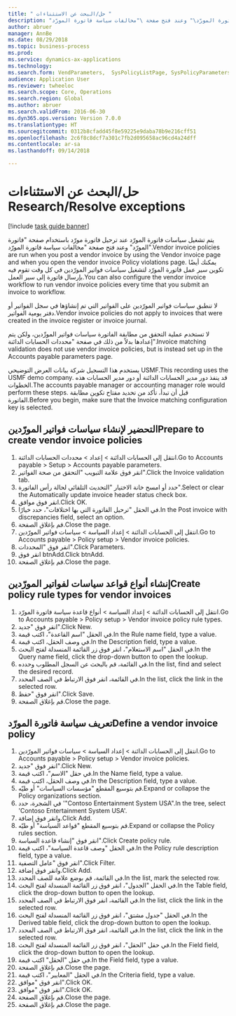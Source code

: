 ```yaml
--- 
title: " حل/البحث عن الاستثناءات "
description: "يتم تشغيل سياسات فاتورة المورّد عند ترحيل فاتورة مورّد باستخدام صفحة \"فاتورة المورّد\" وعند فتح صفحة \"مخالفات سياسة فاتورة المورّد\"‬."
author: abruer
manager: AnnBe
ms.date: 08/29/2018
ms.topic: business-process
ms.prod: 
ms.service: dynamics-ax-applications
ms.technology: 
ms.search.form: VendParameters,  SysPolicyListPage, SysPolicyParameters, SysPolicySourceDocumentRuleType, SysPolicy, SysPolicySourceDocumentRule, SysQueryForm, SysQueryTableLookUp, SysQueryPrefixLookUp, SysQueryFieldLookUp
audience: Application User
ms.reviewer: twheeloc
ms.search.scope: Core, Operations
ms.search.region: Global
ms.author: abruer
ms.search.validFrom: 2016-06-30
ms.dyn365.ops.version: Version 7.0.0
ms.translationtype: HT
ms.sourcegitcommit: 0312b8cfadd45f8e59225e9daba78b9e216cff51
ms.openlocfilehash: 2c6f8c8dcf7a301c7fb2d095658ac96cd4a24dff
ms.contentlocale: ar-sa
ms.lasthandoff: 09/14/2018

---
```

# <a name="researchresolve-exceptions"></a><span data-ttu-id="4d69f-103"> حل/البحث عن الاستثناءات </span><span class="sxs-lookup"><span data-stu-id="4d69f-103">Research/Resolve exceptions</span></span>

[!include [task guide banner](../../includes/task-guide-banner.md)]

<span data-ttu-id="4d69f-104">يتم تشغيل سياسات فاتورة المورّد عند ترحيل فاتورة مورّد باستخدام صفحة "فاتورة المورّد" وعند فتح صفحة "مخالفات سياسة فاتورة المورّد"‬.</span><span class="sxs-lookup"><span data-stu-id="4d69f-104">Vendor invoice policies are run when you post a vendor invoice by using the Vendor invoice page and when you open the vendor invoice Policy violations page.</span></span> <span data-ttu-id="4d69f-105">يمكنك أيضًا تكوين سير عمل فاتورة المورّد لتشغيل سياسات فواتير المورّدين في كل وقت تقوم فيه بإرسال فاتورة إلى سير العمل.</span><span class="sxs-lookup"><span data-stu-id="4d69f-105">You can also configure the vendor invoice workflow to run vendor invoice policies every time that you submit an invoice to workflow.</span></span> 

<span data-ttu-id="4d69f-106">لا تنطبق سياسات فواتير المورّدين على الفواتير التي تم إنشاؤها في سجل الفواتير‬ أو دفتر يومية الفواتير‬.</span><span class="sxs-lookup"><span data-stu-id="4d69f-106">Vendor invoice policies do not apply to invoices that were created in the invoice register or invoice journal.</span></span> 

<span data-ttu-id="4d69f-107">لا تستخدم عملية التحقق من مطابقة الفاتورة سياسات فواتير المورِّدين‬، ولكن يتم إعدادها بدلاً من ذلك في صفحة "محددات الحسابات الدائنة‬".</span><span class="sxs-lookup"><span data-stu-id="4d69f-107">Invoice matching validation does not use vendor invoice policies, but is instead set up in the Accounts payable parameters page.</span></span>

<span data-ttu-id="4d69f-108">يستخدم هذا التسجيل شركة بيانات العرض التوضيحي USMF.</span><span class="sxs-lookup"><span data-stu-id="4d69f-108">This recording uses the USMF demo company.</span></span> <span data-ttu-id="4d69f-109">قد ينفذ دور مدير الحسابات الدائنة أو دور مدير الحسابات‬ هذه الخطوات.</span><span class="sxs-lookup"><span data-stu-id="4d69f-109">The accounts payable manager or accounting manager role would perform these steps.</span></span> <span data-ttu-id="4d69f-110">قبل أن تبدأ، تأكد من تحديد مفتاح تكوين مطابقة الفاتورة.</span><span class="sxs-lookup"><span data-stu-id="4d69f-110">Before you begin, make sure that the Invoice matching configuration key is selected.</span></span>


## <a name="prepare-to-create-vendor-invoice-policies"></a><span data-ttu-id="4d69f-111">التحضير لإنشاء سياسات فواتير المورّدين</span><span class="sxs-lookup"><span data-stu-id="4d69f-111">Prepare to create vendor invoice policies</span></span>
1. <span data-ttu-id="4d69f-112">انتقل إلى الحسابات الدائنة > إعداد > محددات الحسابات الدائنة.</span><span class="sxs-lookup"><span data-stu-id="4d69f-112">Go to Accounts payable > Setup > Accounts payable parameters.</span></span>
2. <span data-ttu-id="4d69f-113">انقر فوق علامة التبويب "التحقق من صحة الفواتير".</span><span class="sxs-lookup"><span data-stu-id="4d69f-113">Click the Invoice validation tab.</span></span>
3. <span data-ttu-id="4d69f-114">حدد أو امسح خانة الاختيار "التحديث التلقائي لحالة رأس الفاتورة‬".</span><span class="sxs-lookup"><span data-stu-id="4d69f-114">Select or clear the Automatically update invoice header status check box.</span></span>
4. <span data-ttu-id="4d69f-115">انقر فوق موافق.</span><span class="sxs-lookup"><span data-stu-id="4d69f-115">Click OK.</span></span>
5. <span data-ttu-id="4d69f-116">في الحقل "ترحيل الفاتورة التي بها اختلافات"، حدد خيارًا.</span><span class="sxs-lookup"><span data-stu-id="4d69f-116">In the Post invoice with discrepancies field, select an option.</span></span>
6. <span data-ttu-id="4d69f-117">قم بإغلاق الصفحة.</span><span class="sxs-lookup"><span data-stu-id="4d69f-117">Close the page.</span></span>
7. <span data-ttu-id="4d69f-118">انتقل إلى الحسابات الدائنة > إعداد السياسة > سياسات فواتير المورّدين.</span><span class="sxs-lookup"><span data-stu-id="4d69f-118">Go to Accounts payable > Policy setup > Vendor invoice policies.</span></span>
8. <span data-ttu-id="4d69f-119">انقر فوق "المحددات".</span><span class="sxs-lookup"><span data-stu-id="4d69f-119">Click Parameters.</span></span>
9. <span data-ttu-id="4d69f-120">انقر فوق btnAdd.</span><span class="sxs-lookup"><span data-stu-id="4d69f-120">Click btnAdd.</span></span>
10. <span data-ttu-id="4d69f-121">قم بإغلاق الصفحة.</span><span class="sxs-lookup"><span data-stu-id="4d69f-121">Close the page.</span></span>

## <a name="create-policy-rule-types-for-vendor-invoices"></a><span data-ttu-id="4d69f-122">إنشاء أنواع قواعد سياسات لفواتير المورّدين</span><span class="sxs-lookup"><span data-stu-id="4d69f-122">Create policy rule types for vendor invoices</span></span>
1. <span data-ttu-id="4d69f-123">انتقل إلى الحسابات الدائنة > إعداد السياسة > أنواع قاعدة سياسة فاتورة المورّد‬.</span><span class="sxs-lookup"><span data-stu-id="4d69f-123">Go to Accounts payable > Policy setup > Vendor invoice policy rule types.</span></span>
2. <span data-ttu-id="4d69f-124">انقر فوق "جديد".</span><span class="sxs-lookup"><span data-stu-id="4d69f-124">Click New.</span></span>
3. <span data-ttu-id="4d69f-125">في الحقل "اسم القاعدة"، اكتب قيمة.</span><span class="sxs-lookup"><span data-stu-id="4d69f-125">In the Rule name field, type a value.</span></span>
4. <span data-ttu-id="4d69f-126">في وصف الحقل، اكتب قيمة.</span><span class="sxs-lookup"><span data-stu-id="4d69f-126">In the Description field, type a value.</span></span>
5. <span data-ttu-id="4d69f-127">في الحقل "اسم الاستعلام"، انقر فوق زر القائمة المنسدلة لفتح البحث.</span><span class="sxs-lookup"><span data-stu-id="4d69f-127">In the Query name field, click the drop-down button to open the lookup.</span></span>
6. <span data-ttu-id="4d69f-128">في القائمة، قم بالبحث عن السجل المطلوب وحدده.</span><span class="sxs-lookup"><span data-stu-id="4d69f-128">In the list, find and select the desired record.</span></span>
7. <span data-ttu-id="4d69f-129">في القائمة، انقر فوق الارتباط في الصف المحدد.</span><span class="sxs-lookup"><span data-stu-id="4d69f-129">In the list, click the link in the selected row.</span></span>
8. <span data-ttu-id="4d69f-130">انقر فوق "حفظ".</span><span class="sxs-lookup"><span data-stu-id="4d69f-130">Click Save.</span></span>
9. <span data-ttu-id="4d69f-131">قم بإغلاق الصفحة.</span><span class="sxs-lookup"><span data-stu-id="4d69f-131">Close the page.</span></span>

## <a name="define-a-vendor-invoice-policy"></a><span data-ttu-id="4d69f-132">تعريف سياسة فاتورة المورّد</span><span class="sxs-lookup"><span data-stu-id="4d69f-132">Define a vendor invoice policy</span></span>
1. <span data-ttu-id="4d69f-133">انتقل إلى الحسابات الدائنة > إعداد السياسة > سياسات فواتير المورّدين.</span><span class="sxs-lookup"><span data-stu-id="4d69f-133">Go to Accounts payable > Policy setup > Vendor invoice policies.</span></span>
2. <span data-ttu-id="4d69f-134">انقر فوق "جديد".</span><span class="sxs-lookup"><span data-stu-id="4d69f-134">Click New.</span></span>
3. <span data-ttu-id="4d69f-135">في حقل "الاسم"، اكتب قيمة.</span><span class="sxs-lookup"><span data-stu-id="4d69f-135">In the Name field, type a value.</span></span>
4. <span data-ttu-id="4d69f-136">في وصف الحقل، اكتب قيمة.</span><span class="sxs-lookup"><span data-stu-id="4d69f-136">In the Description field, type a value.</span></span>
5. <span data-ttu-id="4d69f-137">قم بتوسيع المقطع "مؤسسات السياسات‬" أو طيّه.</span><span class="sxs-lookup"><span data-stu-id="4d69f-137">Expand or collapse the Policy organizations section.</span></span>
6. <span data-ttu-id="4d69f-138">في الشجرة، حدد '"Contoso Entertainment System USA".</span><span class="sxs-lookup"><span data-stu-id="4d69f-138">In the tree, select 'Contoso Entertainment System USA'.</span></span>
7. <span data-ttu-id="4d69f-139">وانقر فوق إضافة.</span><span class="sxs-lookup"><span data-stu-id="4d69f-139">Click Add.</span></span>
8. <span data-ttu-id="4d69f-140">قم بتوسيع المقطع "قواعد السياسة‬" أو طيّه.</span><span class="sxs-lookup"><span data-stu-id="4d69f-140">Expand or collapse the Policy rules section.</span></span>
9. <span data-ttu-id="4d69f-141">انقر فوق "إنشاء قاعدة السياسة".</span><span class="sxs-lookup"><span data-stu-id="4d69f-141">Click Create policy rule.</span></span>
10. <span data-ttu-id="4d69f-142">في الحقل "وصف قاعدة السياسة"، اكتب قيمة.</span><span class="sxs-lookup"><span data-stu-id="4d69f-142">In the Policy rule description field, type a value.</span></span>
11. <span data-ttu-id="4d69f-143">انقر فوق "عامل التصفية".</span><span class="sxs-lookup"><span data-stu-id="4d69f-143">Click Filter.</span></span>
12. <span data-ttu-id="4d69f-144">وانقر فوق إضافة.</span><span class="sxs-lookup"><span data-stu-id="4d69f-144">Click Add.</span></span>
13. <span data-ttu-id="4d69f-145">في القائمة، قم بوضع علامة للصف المحدد.</span><span class="sxs-lookup"><span data-stu-id="4d69f-145">In the list, mark the selected row.</span></span>
14. <span data-ttu-id="4d69f-146">في الحقل "الجدول‬"، انقر فوق زر القائمة المنسدلة لفتح البحث.</span><span class="sxs-lookup"><span data-stu-id="4d69f-146">In the Table field, click the drop-down button to open the lookup.</span></span>
15. <span data-ttu-id="4d69f-147">في القائمة، انقر فوق الارتباط في الصف المحدد.</span><span class="sxs-lookup"><span data-stu-id="4d69f-147">In the list, click the link in the selected row.</span></span>
16. <span data-ttu-id="4d69f-148">في الحقل "جدول مشتق"، انقر فوق زر القائمة المنسدلة لفتح البحث.</span><span class="sxs-lookup"><span data-stu-id="4d69f-148">In the Derived table field, click the drop-down button to open the lookup.</span></span>
17. <span data-ttu-id="4d69f-149">في القائمة، انقر فوق الارتباط في الصف المحدد.</span><span class="sxs-lookup"><span data-stu-id="4d69f-149">In the list, click the link in the selected row.</span></span>
18. <span data-ttu-id="4d69f-150">في حقل "الحقل"، انقر فوق زر القائمة المنسدلة لفتح البحث.</span><span class="sxs-lookup"><span data-stu-id="4d69f-150">In the Field field, click the drop-down button to open the lookup.</span></span>
19. <span data-ttu-id="4d69f-151">في حقل "الحقل" اكتب قيمة.</span><span class="sxs-lookup"><span data-stu-id="4d69f-151">In the Field field, type a value.</span></span>
20. <span data-ttu-id="4d69f-152">قم بإغلاق الصفحة.</span><span class="sxs-lookup"><span data-stu-id="4d69f-152">Close the page.</span></span>
21. <span data-ttu-id="4d69f-153">في الحقل "المعايير"، اكتب قيمة.</span><span class="sxs-lookup"><span data-stu-id="4d69f-153">In the Criteria field, type a value.</span></span>
22. <span data-ttu-id="4d69f-154">انقر فوق "موافق".</span><span class="sxs-lookup"><span data-stu-id="4d69f-154">Click OK.</span></span>
23. <span data-ttu-id="4d69f-155">انقر فوق "موافق".</span><span class="sxs-lookup"><span data-stu-id="4d69f-155">Click OK.</span></span>
24. <span data-ttu-id="4d69f-156">قم بإغلاق الصفحة.</span><span class="sxs-lookup"><span data-stu-id="4d69f-156">Close the page.</span></span>
25. <span data-ttu-id="4d69f-157">قم بإغلاق الصفحة.</span><span class="sxs-lookup"><span data-stu-id="4d69f-157">Close the page.</span></span>



